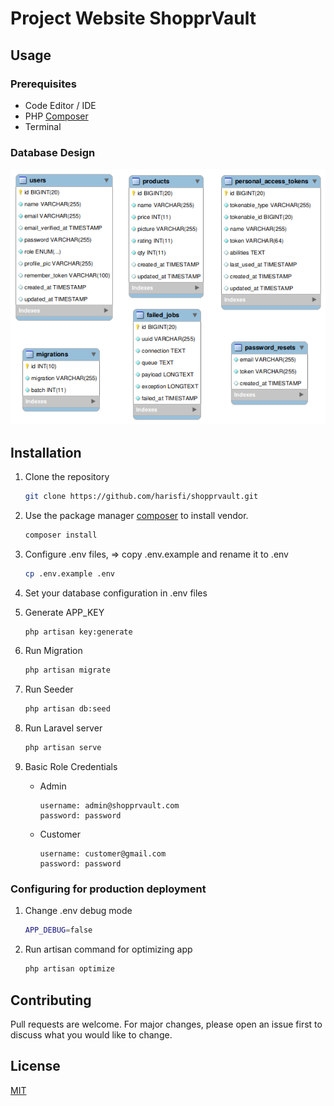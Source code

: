# Project Website ShopprVault

## Usage
### Prerequisites
- Code Editor / IDE
- PHP [Composer](https://getcomposer.org/download/)
- Terminal
    
### Database Design
![img](/public/images/erd.png)

## Installation

1. Clone the repository
    ```bash
    git clone https://github.com/harisfi/shopprvault.git
    ```

2. Use the package manager [composer](https://getcomposer.org/download/) to install vendor.
    ```bash
    composer install
    ```

3. Configure .env files, => copy .env.example and rename it to .env
    ```bash
    cp .env.example .env
    ```

4. Set your database configuration in .env files

5. Generate APP_KEY
    ```bash
    php artisan key:generate
    ```

6. Run Migration
    ```bash
    php artisan migrate
    ```

7. Run Seeder
    ```bash
    php artisan db:seed
    ```

8. Run Laravel server
    ```bash
    php artisan serve
    ```

9. Basic Role Credentials
    - Admin
        ```
        username: admin@shopprvault.com
        password: password
        ```
    - Customer
        ```
        username: customer@gmail.com
        password: password
        ```

### Configuring for production deployment

1. Change .env debug mode
    ```bash
    APP_DEBUG=false
    ```

2. Run artisan command for optimizing app
    ```bash
    php artisan optimize
    ```

## Contributing
Pull requests are welcome. For major changes, please open an issue first to discuss what you would like to change.

## License
[MIT](https://choosealicense.com/licenses/mit/)
